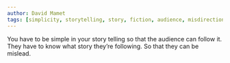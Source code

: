 ```yaml
---
author: David Mamet
tags: [simplicity, storytelling, story, fiction, audience, misdirection]
---
```

You have to be simple in your story telling so that the audience can follow it. They have to know what story they’re following. So that they can be mislead.